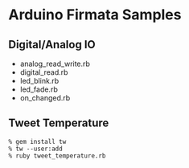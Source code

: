# Arduino Firmata Samples

Digital/Analog IO
-----------------
- analog_read_write.rb
- digital_read.rb
- led_blink.rb
- led_fade.rb
- on_changed.rb


Tweet Temperature
-----------------

    % gem install tw
    % tw --user:add
    % ruby tweet_temperature.rb
